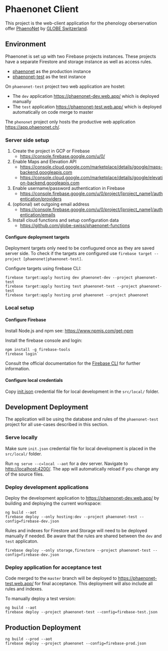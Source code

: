 # Phaenonet Client

This project is the web-client application for the phenology oberservation offer [PhaenoNet](https://www.phaenonet.ch) by [GLOBE Switzerland](https://www.globe-swiss.ch).

## Environment

Phaenonet is set up with two Firebase projects instances. These projects have a separate Firestore and storage instance as well as access rules.

* [phaenonet](https://console.firebase.google.com/u/0/project/phaenonet/overview) as the production instance
* [phaenonet-test](https://console.firebase.google.com/u/0/project/phaenonet/overview) as the test instance

On `phaenonet-test` project two web application are hostet:

* The `dev` application <https://phaenonet-dev.web.app/> which is deployed manually
* The `test` application <https://phaenonet-test.web.app/> which is deployed automatically on code merge to master

The `phenonet` project only hosts the productive web application <https://app.phaenonet.ch/>.

### Server side setup

1. Create the project in GCP or Firebase
    * <https://console.firebase.google.com/u/0/>
1. Enable Maps and Elevation API
    * <https://console.cloud.google.com/marketplace/details/google/maps-backend.googleapis.com>
    * <https://console.cloud.google.com/marketplace/details/google/elevation-backend.googleapis.com>
1. Enable username/password authentication in Firebase
    * <https://console.firebase.google.com/u/0/project/[project_name]/authentication/providers>
1. (optional) set outgoing email address
    * <https://console.firebase.google.com/u/0/project/[project_name]/authentication/emails>
1. Install cloud functions and setup configuration data
    * <https://github.com/globe-swiss/phaenonet-functions>

#### Configure deployment targets

Deployment targets only need to be confiugured once as they are saved server side.
To check if the targets are configured use `firebase target --project [phaenonet|phaenonet-test]`.

Configure targets using firebase CLI:

```commandline
firebase target:apply hosting dev phaenonet-dev --project phaenonet-test
firebase target:apply hosting test phaenonet-test --project phaenonet-test
firebase target:apply hosting prod phaenonet --project phaenonet
```

### Local setup

#### Configure Firebase

Install Node.js and npm see: <https://www.npmjs.com/get-npm>

Install the firebase console and login:

```commandline
npm install -g firebase-tools
firebase login`
```

Consult the official documentation for the [Firebase CLI](https://firebase.google.com/docs/cli) for further information.

#### Configure local credentials

Copy [init.json](https://phaenonet-test.web.app/__/firebase/init.json) credential file for local development in the `src/local/` folder.

## Development Deployment

The application will be using the database and rules of the `phaenonet-test` project for all use-cases described in this section.

### Serve locally

Make sure `init.json` credential file for local development is placed in the `src/local/` folder.

Run `ng serve --c=local --aot` for a dev server. Navigate to <http://localhost:4200/>. The app will automatically reload if you change any of the source files.

### Deploy development applications

Deploy the development application to <https://phaenonet-dev.web.app/> by building and deploying the current workspace:

```commandline
ng build --aot
firebase deploy --only hosting:dev --project phaenonet-test --config=firebase-dev.json
```

Rules and indexes for Firestore and Storage will need to be deployed manually if needed.
Be aware that the rules are shared between the `dev` and `test` applicaton.

```commandline
firebase deploy --only storage,firestore --project phaenonet-test --config=firebase-dev.json
```

### Deploy application for acceptance test

Code merged to the `master` branch will be deployed to <https://phaenonet-test.web.app/> for final acceptance. This deployment will also include all rules and indexes.

To manually deploy a test version:

```commandline
ng build --aot
firebase deploy --project phaenonet-test --config=firebase-test.json
```

## Production Deployment

```commandline
ng build --prod --aot
firebase deploy --project phaenonet --config=firebase-prod.json
```
